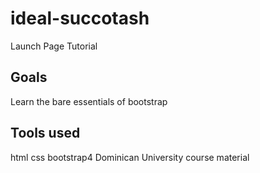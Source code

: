 # ideal-succotash

Launch Page Tutorial

## Goals

Learn the bare essentials of bootstrap

## Tools used

html
css
bootstrap4
Dominican University course material

